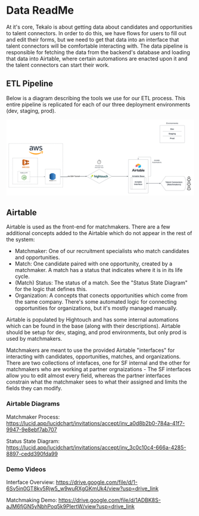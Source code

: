 # Data ReadMe

At it's core, Tekalo is about getting data about candidates and opportunities to talent connectors. In order to do this, we have flows for users to fill out and edit their forms, but we need to get that data into an interface that talent connectors will be comfortable interacting with. The data pipeline is responsible for fetching the data from the backend's database and loading that data into Airtable, where certain automations are enacted upon it and the talent connectors can start their work.

## ETL Pipeline

Below is a diagram describing the tools we use for our ETL process. This entire pipeline is replicated for each of our three deployment environments (dev, staging, prod).

![ETL Infrastructure Diagram](./media/tekalo_etl_infra.png 'ETL Infrastructure')

## Airtable

Airtable is used as the front-end for matchmakers. There are a few additional concepts added to the Airtable which do not appear in the rest of the system:

- Matchmaker: One of our recruitment specialists who match candidates and opportunities.
- Match: One candidate paired with one opportunity, created by a matchmaker. A match has a status that indicates where it is in its life cycle.
- (Match) Status: The status of a match. See the "Status State Diagram" for the logic that defines this.
- Organization: A concepts that conects opportunities which come from the same company. There's some automated logic for connecting opportunities for organizations, but it's mostly managed manually.

Airtable is populated by Hightouch and has some internal automations which can be found in the base (along with their descriptions). Airtable should be setup for dev, staging, and prod environments, but only prod is used by matchmakers.

Matchmakers are meant to use the provided Airtable "interfaces" for interacting with candidates, opportunities, matches, and organizations. There are two collections of intefaces, one for SF internal and the other for matchmakers who are working at partner orgnaizations - The SF interfaces allow you to edit almost every field, whereas the partner interfaces constrain what the matchmaker sees to what their assigned and limits the fields they can modify.

### Airtable Diagrams

Matchmaker Process: https://lucid.app/lucidchart/invitations/accept/inv_a0d8b2b0-784a-41f7-9947-9e8ebf7ab707

Status State Diagram: https://lucid.app/lucidchart/invitations/accept/inv_3c0c10c4-666a-4285-8897-cedd390fda99

### Demo Videos

Interface Overview: https://drive.google.com/file/d/1-6Sv5in0GT8kv5Rjw5_w9wuRXgGKmUk4/view?usp=drive_link

Matchmaking Demo: https://drive.google.com/file/d/1ADBK8S-aJM6fjGN5yNbhPoq5k9PIertW/view?usp=drive_link
